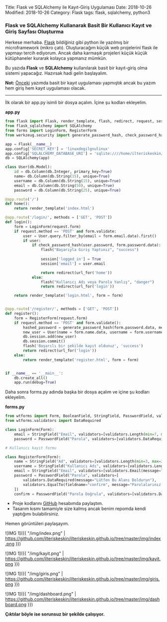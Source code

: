 Title: Flask ve SQLAlchemy ile Kayıt-Giriş Uygulaması
Date: 2018-10-26
Modified: 2018-10-26
Category: Flask
tags: flask, sqlalchemy, python3

### Flask ve SQLAlchemy Kullanarak Basit Bir Kullanıcı Kayıt ve Giriş Sayfası Oluşturma

Herkese merhaba. [Flask](http://flask.pocoo.org/) bildiğiniz gibi python ile yazılmış bir microframework (mikro çatı).
Oluşturacağım küçük web projelerini flask ile yapmayı tercih ediyorum. Ancak daha karmaşık projeleri
küçük küçük kütüphaneler kurarak kolayca yapmanız mümkün.

Bu yazıda **Flask** ve **SQLAlchemy** kullanılarak basit bir kayıt-giriş olma sistemi yapacağız. Hazırsak hadi
gelin başlayalım.

**Not:**
[Önceki](/2018-08-21-flaskkayit.md) yazımda basit bir kayıt uygulaması yapmıştık ancak bu yazım hem giriş hem kayıt 
uygulaması olacak.

---------------------------------------

İlk olarak bir app.py isimli bir dosya açalım. İçine şu kodları ekleyelim.

**app.py**

```Python
from flask import Flask, render_template, flash, redirect, request, session, logging, url_for
from flask_sqlalchemy import SQLAlchemy
from forms import LoginForm, RegisterForm
from werkzeug.security import generate_password_hash, check_password_hash

app = Flask(__name__)
app.config['SECRET_KEY'] = 'linuxdegilgnulinux'
app.config['SQLALCHEMY_DATABASE_URI'] = 'sqlite:////home/ilteriskeskin/Belgeler/Flask/data.db'
db = SQLAlchemy(app)

class User(db.Model):
    id = db.Column(db.Integer, primary_key=True)
    name= db.Column(db.String(15), unique=True)
    username = db.Column(db.String(15), unique=True)
    email = db.Column(db.String(50), unique=True)
    password = db.Column(db.String(25), unique=True)

@app.route('/')
def home():
    return render_template('index.html')

@app.route('/login/', methods = ['GET', 'POST'])
def login():
    form = LoginForm(request.form)
    if request.method == 'POST' and form.validate:
        user = User.query.filter_by(email = form.email.data).first()
        if user:
            if check_password_hash(user.password, form.password.data):
                flash("Başarıyla Giriş Yaptınız", "success")
                
                session['logged_in'] = True
                session['email'] = user.email 

                return redirect(url_for('home'))
            else:
                flash("Kullanıcı Adı veya Parola Yanlış", "danger")
                return redirect(url_for('login'))

    return render_template('login.html', form = form)


@app.route('/register/', methods = ['GET', 'POST'])
def register():
    form = RegisterForm(request.form)
    if request.method == 'POST' and form.validate():
        hashed_password = generate_password_hash(form.password.data, method='sha256')
        new_user = User(name = form.name.data, username = form.username.data, email = form.email.data, password = hashed_password)
        db.session.add(new_user)
        db.session.commit()
        flash('Başarılı bir şekilde kayıt oldunuz', 'success')
        return redirect(url_for('login'))
    else:
        return render_template('register.html', form = form)


if __name__ == '__main__':
    db.create_all()
    app.run(debug=True)
```

Daha sonra forms.py adında başka bir dosya açalım ve içine şu kodları ekleyelim.

**forms.py**

```Python
from wtforms import Form, BooleanField, StringField, PasswordField, validators, TextAreaField, IntegerField
from wtforms.validators import DataRequired

class LoginForm(Form):
    email = StringField("Email", validators=[validators.Length(min=7, max=50), validators.DataRequired(message="Lütfen Bu Alanı Doldurun")])
    password = PasswordField("Parola", validators=[validators.DataRequired(message="Lütfen Bu Alanı Doldurun")])

# Kullanıcı kayıt formu

class RegisterForm(Form):
    name = StringField("Ad", validators=[validators.Length(min=3, max=25), validators.DataRequired(message="Lütfen Bu Alanı Doldurun")])
    username = StringField("Kullanıcı Adı", validators=[validators.Length(min=3, max=25), validators.DataRequired(message="Lütfen Bu Alanı Doldurun")])
    email = StringField("Email", validators=[validators.Email(message="Lütfen Geçerli Bir Email Adresi Girin")])
    password = PasswordField("Parola", validators=[
        validators.DataRequired(message="Lütfen Bu Alanı Doldurun"),
        validators.EqualTo(fieldname="confirm", message="Parolalarınız Uyuşmuyor")
    ])
    confirm = PasswordField("Parola Doğrula", validators=[validators.DataRequired(message="Lütfen Bu Alanı Doldurun")])
```

* Proje kodlarını [GitHub](https://github.com/ilteriskeskin/flask-register-login) hesabımda paylaştım.
* Tasarım kısmı tamamiyle size kalmış ancak benim repomda kendi yaptığımı bulabilirsiniz.

Hemen görüntüleri paylaşayım.

![IMG 1]({{ "/img/index.png" | https://github.com/ilteriskeskin/ilteriskeskin.github.io/tree/master/img/index.png }})

![IMG 1]({{ "/img/kayit.png" | https://github.com/ilteriskeskin/ilteriskeskin.github.io/tree/master/img/kayit.png }})

![IMG 1]({{ "/img/giris.png" | https://github.com/ilteriskeskin/ilteriskeskin.github.io/tree/master/img/giris.png }})

![IMG 1]({{ "/img/dashboard.png" | https://github.com/ilteriskeskin/ilteriskeskin.github.io/tree/master/img/dashboard.png }})

**Çıktılar böyle ise sorunsuz bir şekilde çalışıyor.**
